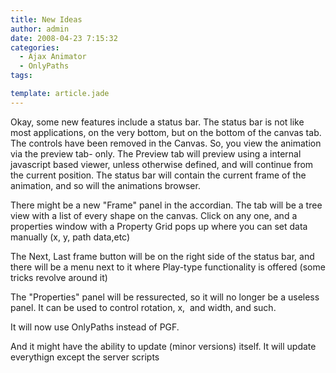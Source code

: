 ```yaml
---
title: New Ideas
author: admin
date: 2008-04-23 7:15:32
categories:
  - Ajax Animator
  - OnlyPaths
tags: 

template: article.jade
---
```


Okay, some new features include a status bar. The status bar is not like most applications, on the very bottom, but on the bottom of the canvas tab. The controls have been removed in the Canvas. So, you view the animation via the preview tab- only. The Preview tab will preview using a internal javascript based viewer, unless otherwise defined, and will continue from the current position. The status bar will contain the current frame of the animation, and so will the animations browser.

There might be a new "Frame" panel in the accordian. The tab will be a tree view with a list of every shape on the canvas. Click on any one, and a properties window with a Property Grid pops up where you can set data manually (x, y, path data,etc)

The Next, Last frame button will be on the right side of the status bar, and there will be a menu next to it where Play-type functionality is offered (some tricks revolve around it)

The "Properties" panel will be ressurected, so it will no longer be a useless panel. It can be used to control rotation, x,  and width, and such.

It will now use OnlyPaths instead of PGF.

And it might have the ability to update (minor versions) itself. It will update everythign except the server scripts
